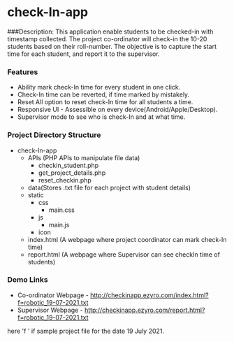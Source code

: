 # check-In-app
###Description:
This application enable students to be checked-in with timestamp collected. The project co-ordinator will check-in the 10-20 students based on their roll-number. The objective is to capture the start time for each student, and report it to the supervisor.


### Features

- Ability mark check-In time for every student in one click.
- Check-In time can be reverted, if time marked by mistakely.
- Reset All option to reset check-In time for all students a time.
- Responsive UI - Assessible on every device(Android/Apple/Desktop).
- Supervisor mode to see who is check-In and at what time.

### Project Directory Structure
+ check-In-app
	* APIs (PHP APIs to manipulate file data)
		* checkin_student.php
		* get_project_details.php
		* reset_checkin.php
	* data(Stores .txt file for each project with student details)
	* 	static
		+ css
			* main.css
		+ js
			* main.js
		+ icon
	* 	index.html (A webpage where project coordinator can mark check-In time)
	*	report.html (A webpage where Supervisor can see checkIn time of students)

### Demo Links
+ Co-ordinator Webpage  - http://checkinapp.ezyro.com/index.html?f=robotic_19-07-2021.txt
+ Supervisor Webpage - http://checkinapp.ezyro.com/report.html?f=robotic_19-07-2021.txt

here 'f ' if sample project file for the date 19 July 2021.
